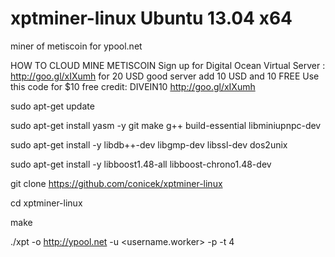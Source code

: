 xptminer-linux Ubuntu 13.04 x64
==============

miner of metiscoin for ypool.net

HOW TO CLOUD MINE METISCOIN
Sign up for Digital Ocean 
Virtual Server : http://goo.gl/xIXumh
for 20 USD good server 
add 10 USD and 10 FREE
Use this code for $10 free credit: DIVEIN10
http://goo.gl/xIXumh  

sudo apt-get update

sudo apt-get install yasm -y git make g++ build-essential libminiupnpc-dev

sudo apt-get install -y libdb++-dev libgmp-dev libssl-dev dos2unix

sudo apt-get install -y libboost1.48-all libboost-chrono1.48-dev 

git clone https://github.com/conicek/xptminer-linux

cd xptminer-linux

make

./xpt -o http://ypool.net -u <username.worker> -p <password> -t 4
